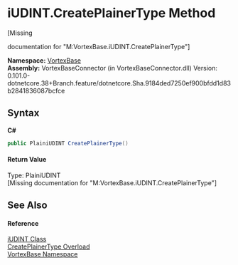 # iUDINT.CreatePlainerType Method 
 

\[Missing <summary> documentation for "M:VortexBase.iUDINT.CreatePlainerType"\]

**Namespace:**&nbsp;<a href="N_VortexBase.md">VortexBase</a><br />**Assembly:**&nbsp;VortexBaseConnector (in VortexBaseConnector.dll) Version: 0.101.0-dotnetcore.38+Branch.feature/dotnetcore.Sha.9184ded7250ef900bfdd1d83b2841836087bcfce

## Syntax

**C#**<br />
``` C#
public PlainiUDINT CreatePlainerType()
```


#### Return Value
Type: PlainiUDINT<br />\[Missing <returns> documentation for "M:VortexBase.iUDINT.CreatePlainerType"\]

## See Also


#### Reference
<a href="T_VortexBase_iUDINT.md">iUDINT Class</a><br /><a href="Overload_VortexBase_iUDINT_CreatePlainerType.md">CreatePlainerType Overload</a><br /><a href="N_VortexBase.md">VortexBase Namespace</a><br />